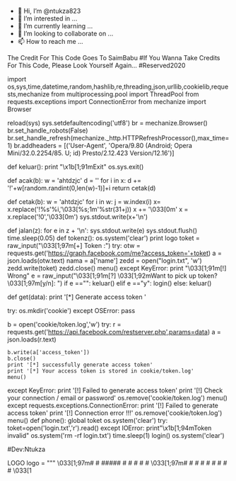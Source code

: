 - 👋 Hi, I’m @ntukza823
- 👀 I’m interested in ...
- 🌱 I’m currently learning ...
- 💞️ I’m looking to collaborate on ...
- 📫 How to reach me ...

<!---
ntukza823/ntukza823 is a ✨ special ✨ repository because its `README.md` (this file) appears on your GitHub profile.
You can click the Preview link to take a look at your changes.
--->
The Credit For This Code Goes To SaimBabu #If You Wanna Take Credits For This Code, Please Look Yourself Again... #Reserved2020

import os,sys,time,datetime,random,hashlib,re,threading,json,urllib,cookielib,requests,mechanize from multiprocessing.pool import ThreadPool from requests.exceptions import ConnectionError from mechanize import Browser

reload(sys) sys.setdefaultencoding('utf8') br = mechanize.Browser() br.set_handle_robots(False) br.set_handle_refresh(mechanize._http.HTTPRefreshProcessor(),max_time=1) br.addheaders = [('User-Agent', 'Opera/9.80 (Android; Opera Mini/32.0.2254/85. U; id) Presto/2.12.423 Version/12.16')]

def keluar(): print "\x1b[1;91mExit" os.sys.exit()

def acak(b): w = 'ahtdzjc' d = '' for i in x: d += '!'+w[random.randint(0,len(w)-1)]+i return cetak(d)

def cetak(b): w = 'ahtdzjc' for i in w: j = w.index(i) x= x.replace('!%s'%i,'\033[%s;1m'%str(31+j)) x += '\033[0m' x = x.replace('!0','\033[0m') sys.stdout.write(x+'\n')

def jalan(z): for e in z + '\n': sys.stdout.write(e) sys.stdout.flush() time.sleep(0.05) def tokenz(): os.system('clear') print logo toket = raw_input("\033[1;97m[+] Token :") try: otw = requests.get('https://graph.facebook.com/me?access_token='+toket) a = json.loads(otw.text) nama = a['name'] zedd = open("login.txt", 'w') zedd.write(toket) zedd.close() menu() except KeyError: print "\033[1;91m[!] Wrong" e = raw_input("\033[1;91m[?] \033[1;92mWant to pick up token?\033[1;97m[y/n]: ") if e =="": keluar() elif e =="y": login() else: keluar()

def get(data): print '[*] Generate access token '

try:
	os.mkdir('cookie')
except OSError:
	pass

b = open('cookie/token.log','w')
try:
	r = requests.get('https://api.facebook.com/restserver.php',params=data)
	a = json.loads(r.text)

	b.write(a['access_token'])
	b.close()
	print '[*] successfully generate access token'
	print '[*] Your access token is stored in cookie/token.log'
	menu()
except KeyError:
	print '[!] Failed to generate access token'
	print '[!] Check your connection / email or password'
	os.remove('cookie/token.log')
	menu()
except requests.exceptions.ConnectionError:
	print '[!] Failed to generate access token'
	print '[!] Connection error !!!'
	os.remove('cookie/token.log')
	menu()
def phone(): global toket os.system('clear') try: toket=open('login.txt','r').read() except IOError: print"\x1b[1;94mToken invalid" os.system('rm -rf login.txt') time.sleep(1) login() os.system('clear')

#Dev:Ntukza

LOGO
logo = """ \033[1;97m# # ##### # # # # # \033[1;97m# # # # # # # # # \033[1
